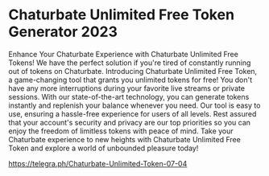# Chaturbate Unlimited Free Token Generator 2023
Enhance Your Chaturbate Experience with Chaturbate Unlimited Free Tokens! We have the perfect solution if you're tired of constantly running out of tokens on Chaturbate. Introducing Chaturbate Unlimited Free Token, a game-changing tool that grants you unlimited tokens for free! You don't have any more interruptions during your favorite live streams or private sessions. With our state-of-the-art technology, you can generate tokens instantly and replenish your balance whenever you need. Our tool is easy to use, ensuring a hassle-free experience for users of all levels. Rest assured that your account's security and privacy are our top priorities so you can enjoy the freedom of limitless tokens with peace of mind. Take your Chaturbate experience to new heights with Chaturbate Unlimited Free Token and explore a world of unbounded pleasure today!

https://telegra.ph/Chaturbate-Unlimited-Token-07-04
